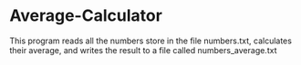 # Average-Calculator
This program reads all the numbers store in the file numbers.txt, calculates their average, and writes the result to a file called numbers_average.txt
